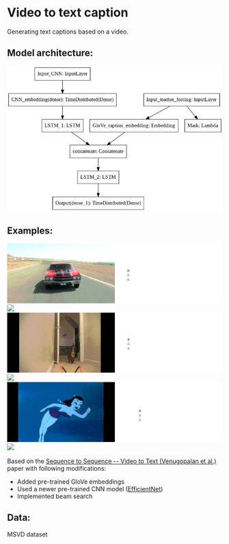 # Video to text caption
Generating text captions based on a video. 

## Model architecture:            
<img src="media/model.png"/>

## Examples:                 
<img src="media/ezgif.com-gif-maker(17).gif"/>
<img src="media/ezgif.com-gif-maker(18).gif"/>
<img src="media/ezgif.com-gif-maker(19).gif"/>
<img src="media/ezgif.com-gif-maker(20).gif"/>
<img src="media/ezgif.com-gif-maker(15).gif"/>
<img src="media/ezgif.com-gif-maker(16).gif"/>

Based on the [Sequence to Sequence -- Video to Text (Venugopalan et al.)](https://arxiv.org/abs/1505.00487) paper with following modifications:
- Added pre-trained GloVe embeddings
- Used a newer pre-trained CNN model ([EfficientNet](https://tfhub.dev/tensorflow/efficientnet/b4/feature-vector/1))
- Implemented beam search


## Data:
MSVD dataset


